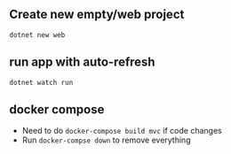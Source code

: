 ## Create new empty/web project
`dotnet new web`
## run app with auto-refresh
`dotnet watch run`

## docker compose
 - Need to do `docker-compose build mvc` if code changes
 - Run `docker-compse down` to remove everything